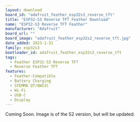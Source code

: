 ```yaml
---
layout: download
board_id: "adafruit_feather_esp32s3_reverse_tft"
title: "ESP32-S3 Reverse TFT Feather Download"
name: "ESP32-S3 Reverse TFT Feather"
manufacturer: "Adafruit"
board_url: ""
board_image: "adafruit_feather_esp32s2_reverse_tft.jpg"
date_added: 2023-1-31
family: esp32s3
bootloader_id: adafruit_feather_esp32s3_reverse_tft
tags:
  - Feather ESP32-S3 Reverse TFT
  - Reverse Feather TFT
features:
  - Feather-Compatible
  - Battery Charging
  - STEMMA QT/QWIIC
  - Wi-Fi
  - USB-C
  - Display
---
```


Coming Soon. Image is of the S2 version, but will be updated.

